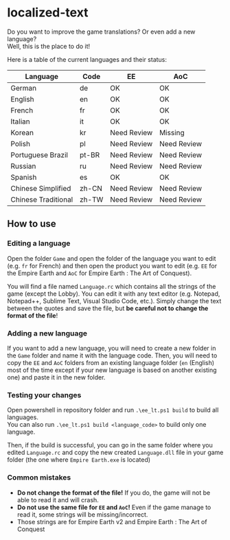 # localized-text
Do you want to improve the game translations? Or even add a new language?\
Well, this is the place to do it!

Here is a table of the current languages and their status:

| Language            | Code  |      EE      |      AoC     |
|---------------------|-------|--------------|--------------|
| German              | de    | OK           | OK           |
| English             | en    | OK           | OK           |
| French              | fr    | OK           | OK           |
| Italian             | it    | OK           | OK           |
| Korean              | kr    | Need Review  | Missing      |
| Polish              | pl    | Need Review  | Need Review  |
| Portuguese Brazil   | pt-BR | Need Review  | Need Review  |
| Russian             | ru    | Need Review  | Need Review  |
| Spanish             | es    | OK           | OK           |
| Chinese Simplified  | zh-CN | Need Review  | Need Review  |
| Chinese Traditional | zh-TW | Need Review  | Need Review  |

## How to use

### Editing a language

Open the folder `Game` and open the folder of the language you want to edit (e.g. `fr` for French) and then open the product you want to edit (e.g. `EE` for the Empire Earth and `AoC` for Empire Earth : The Art of Conquest).

You will find a file named `Language.rc` which contains all the strings of the game (except the Lobby).
You can edit it with any text editor (e.g. Notepad, Notepad++, Sublime Text, Visual Studio Code, etc.).
Simply change the text between the quotes and save the file, but **be careful not to change the format of the file**!

### Adding a new language

If you want to add a new language, you will need to create a new folder in the `Game` folder and name it with the language code.
Then, you will need to copy the `EE` and `AoC` folders from an existing language folder (`en` (English) most of the time except if your new language is based on another existing one) and paste it in the new folder.

### Testing your changes

Open powershell in repository folder and run `.\ee_lt.ps1 build` to build all languages.\
You can also run `.\ee_lt.ps1 build <language_code>` to build only one language.

Then, if the build is successful, you can go in the same folder where you edited `Language.rc` and copy the new created `Language.dll` file in your game folder (the one where `Empire Earth.exe` is located)

### Common mistakes

- **Do not change the format of the file!** If you do, the game will not be able to read it and will crash.
- **Do not use the same file for `EE` and `AoC`!** Even if the game manage to read it, some strings will be missing/incorrect.
- Those strings are for Empire Earth v2 and Empire Earth : The Art of Conquest